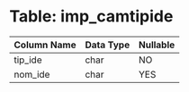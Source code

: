 # Table: imp_camtipide

| Column Name | Data Type | Nullable |
|-------------|-----------|----------|
| tip_ide | char | NO |
| nom_ide | char | YES |
